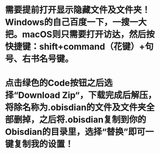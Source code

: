 # 需要提前打开显示隐藏文件及文件夹！Windows的自己百度一下，一搜一大把。macOS则只需要打开访达，然后按快捷键：shift+command（花键）+句号、右书名号键。
# 点击绿色的Code按钮之后选择“Download Zip“，下载完成后解压，将除名称为.obisdian的文件及文件夹全部删掉，之后将.obisdian复制到你的Obisdian的目录里，选择“替换”即可一键复制我的设置！
